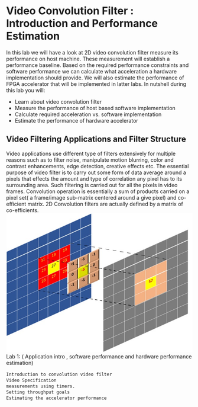 # Video Convolution Filter : Introduction and Performance Estimation
In this lab we will have a look at 2D video convolution filter measure its performance on host machine. These measurement will establish a performance baseline. Based on the required performance constraints and software performance we can calculate what acceleration a hardware implementation should provide. We will also estimate the performance of FPGA accelerator that will be implemented in latter labs. In nutshell during this lab you will:
- Learn about video convolution filter
- Measure the performance of host based software implementation
- Calculate required acceleration vs. software implementation
- Estimate the performance of hardware accelerator

## Video Filtering Applications and Filter Structure
Video applications use different type of filters extensively for multiple reasons such as to filter noise,  manipulate motion blurring, color and contrast enhancements, edge detection, creative effects etc. The essential purpose of video filter is to carry out some form of data average around a pixels that effects the amount and type of correlation any pixel has to its surrounding  area. Such filtering is carried out for all the pixels in video frames. Convolution operation is essentially a sum of products carried on a pixel set( a frame/image sub-matrix centered around a give pixel) and co-efficient matrix. 2D Convolution filters are actually defined by a matrix of co-efficients.
      ![](images/convolution.jpg)
Lab 1: ( Application intro , software performance and hardware performance estimation)

    Introduction to convolution video filter
    Video Specification
    measurements using timers.
    Setting throughput goals
    Estimating the accelerator performance
